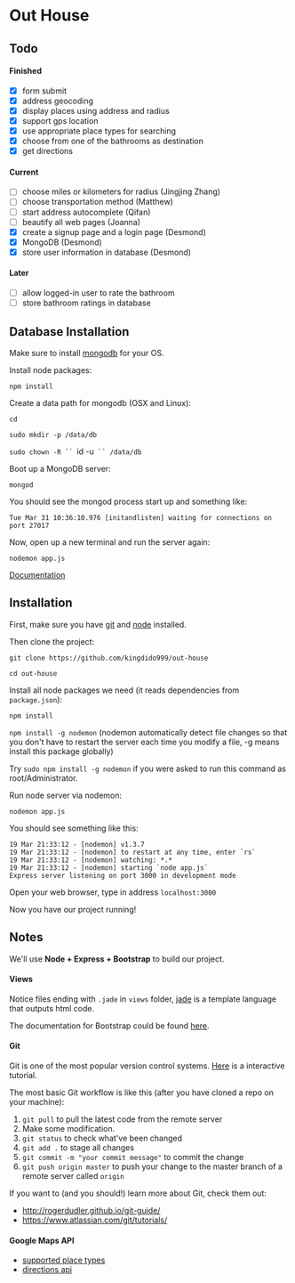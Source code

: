 # Out House

## Todo

#### Finished
- [x] form submit
- [x] address geocoding
- [x] display places using address and radius
- [x] support gps location
- [x] use appropriate place types for searching
- [x] choose from one of the bathrooms as destination
- [x] get directions

#### Current
- [ ] choose miles or kilometers for radius (Jingjing Zhang)
- [ ] choose transportation method (Matthew)
- [ ] start address autocomplete (Qifan)
- [ ] beautify all web pages (Joanna)
- [x] create a signup page and a login page (Desmond)
- [x] MongoDB (Desmond)
- [x] store user information in database (Desmond)

#### Later
- [ ] allow logged-in user to rate the bathroom
- [ ] store bathroom ratings in database

## Database Installation

Make sure to install [mongodb](http://docs.mongodb.org/manual/installation/) for your OS.

Install node packages:

`npm install`

Create a data path for mongodb (OSX and Linux):

`cd`

`sudo mkdir -p /data/db`

`sudo chown -R `` `id -u` `` /data/db`

Boot up a MongoDB server:

`mongod`

You should see the mongod process start up and something like:

`Tue Mar 31 10:36:10.976 [initandlisten] waiting for connections on port 27017`

Now, open up a new terminal and run the server again:

`nodemon app.js`

[Documentation](https://github.com/mongodb/node-mongodb-native)

## Installation

First, make sure you have [git](http://git-scm.com/downloads) and [node](https://nodejs.org/) installed.

Then clone the project:

`git clone https://github.com/kingdido999/out-house`

`cd out-house`

Install all node packages we need (it reads dependencies from `package.json`):

`npm install`

`npm install -g nodemon` (nodemon automatically detect file changes so that you don't have to restart the server each time you modify a file, -g means install this package globally)

Try `sudo npm install -g nodemon` if you were asked to run this command as root/Administrator.

Run node server via nodemon:

`nodemon app.js`

You should see something like this:

```
19 Mar 21:33:12 - [nodemon] v1.3.7
19 Mar 21:33:12 - [nodemon] to restart at any time, enter `rs`
19 Mar 21:33:12 - [nodemon] watching: *.*
19 Mar 21:33:12 - [nodemon] starting `node app.js`
Express server listening on port 3000 in development mode
```

Open your web browser, type in address `localhost:3000`

Now you have our project running!

## Notes

We'll use **Node + Express + Bootstrap** to build our project.

#### Views

Notice files ending with `.jade` in `views` folder, [jade](http://jade-lang.com/) is a template language that outputs html code.

The documentation for Bootstrap could be found [here](http://getbootstrap.com/css/).

#### Git

Git is one of the most popular version control systems. [Here](https://try.github.io/levels/1/challenges/1) is a interactive tutorial.

The most basic Git workflow is like this (after you have cloned a repo on your machine):

1. `git pull` to pull the latest code from the remote server
2. Make some modification.
3. `git status` to check what've been changed
4. `git add .` to stage all changes
5. `git commit -m "your commit message"` to commit the change
6. `git push origin master` to push your change to the master branch of a remote server called `origin`

If you want to (and you should!) learn more about Git, check them out:

- http://rogerdudler.github.io/git-guide/
- https://www.atlassian.com/git/tutorials/

#### Google Maps API

- [supported place types](https://developers.google.com/places/supported_types)
- [directions api](https://developers.google.com/maps/documentation/directions/)
